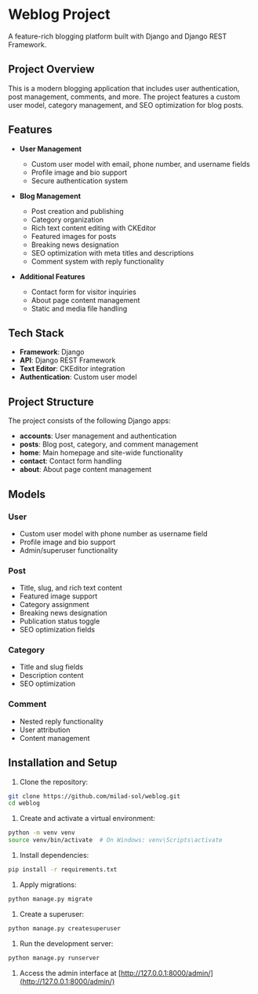 # Weblog Project
A feature-rich blogging platform built with Django and Django REST Framework.
## Project Overview
This is a modern blogging application that includes user authentication, post management, comments, and more. The project features a custom user model, category management, and SEO optimization for blog posts.
## Features
- **User Management**
    - Custom user model with email, phone number, and username fields
    - Profile image and bio support
    - Secure authentication system

- **Blog Management**
    - Post creation and publishing
    - Category organization
    - Rich text content editing with CKEditor
    - Featured images for posts
    - Breaking news designation
    - SEO optimization with meta titles and descriptions
    - Comment system with reply functionality

- **Additional Features**
    - Contact form for visitor inquiries
    - About page content management
    - Static and media file handling

## Tech Stack
- **Framework**: Django
- **API**: Django REST Framework
- **Text Editor**: CKEditor integration
- **Authentication**: Custom user model

## Project Structure
The project consists of the following Django apps:
- **accounts**: User management and authentication
- **posts**: Blog post, category, and comment management
- **home**: Main homepage and site-wide functionality
- **contact**: Contact form handling
- **about**: About page content management

## Models
### User
- Custom user model with phone number as username field
- Profile image and bio support
- Admin/superuser functionality

### Post
- Title, slug, and rich text content
- Featured image support
- Category assignment
- Breaking news designation
- Publication status toggle
- SEO optimization fields

### Category
- Title and slug fields
- Description content
- SEO optimization

### Comment
- Nested reply functionality
- User attribution
- Content management

## Installation and Setup
1. Clone the repository:
``` bash
git clone https://github.com/milad-sol/weblog.git
cd weblog
```
1. Create and activate a virtual environment:
``` bash
python -m venv venv
source venv/bin/activate  # On Windows: venv\Scripts\activate
```
1. Install dependencies:
``` bash
pip install -r requirements.txt
```
1. Apply migrations:
``` bash
python manage.py migrate
```
1. Create a superuser:
``` bash
python manage.py createsuperuser
```
1. Run the development server:
``` bash
python manage.py runserver
```
1. Access the admin interface at [http://127.0.0.1:8000/admin/](http://127.0.0.1:8000/admin/)

